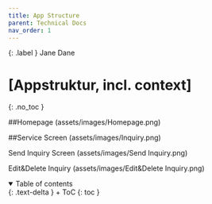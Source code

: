 ```yaml
---
title: App Structure
parent: Technical Docs
nav_order: 1
---
```


{: .label }
Jane Dane

# [Appstruktur, incl. context]
{: .no_toc }

##Homepage 
(assets/images/Homepage.png)


##Service Screen
(assets/images/Inquiry.png)


Send Inquiry Screen
(assets/images/Send Inquiry.png)



Edit&Delete Inquiry
(assets/images/Edit&Delete Inquiry.png)



<details open markdown="block">
{: .text-delta }
<summary>Table of contents</summary>
+ ToC
{: toc }
</details>

